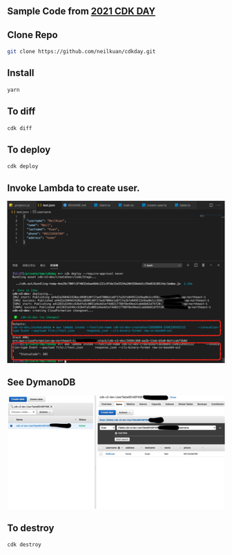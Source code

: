 ## Sample Code from [2021 CDK DAY](https://youtu.be/5p2QfolwP7U?t=11001)
## Clone Repo
```bash
git clone https://github.com/neilkuan/cdkday.git
```

## Install
```bash
yarn
```

## To diff
```bash
cdk diff
```

## To deploy
```bash
cdk deploy
```


## Invoke Lambda to create user.
![](./images/2.png)

## See DymanoDB
![](./images/1.png)


## To destroy
```bash
cdk destroy
```
